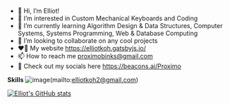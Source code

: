 - 👋 Hi, I’m Elliot!
- 👀 I’m interested in Custom Mechanical Keyboards and Coding
- 🌱 I’m currently learning Algorithm Design & Data Structures, Computer Systems, Systems Programming, Web & Database Computing
- 💞️ I’m looking to collaborate on any cool projects
- ❤️‍🔥 My website https://elliotkoh.gatsbyjs.io/
- 📫 How to reach me proximobinks@gmail.com
- 🤟 Check out my socials here https://beacons.ai/Proximo

<b>Skills</b>
![image]({https://img.shields.io/badge/Gmail-D14836?style=for-the-badge&logo=gmail&logoColor=white})(mailto:elliotkoh2@gmail.com)

[![Elliot's GitHub stats](https://github-readme-stats.vercel.app/api?username=ProximoBinks&show_icons=true&theme=radical)](https://github.com/ProximoBinks/github-readme-stats)

<!---
ProximoBinks/ProximoBinks is a ✨ special ✨ repository because its `README.md` (this file) appears on your GitHub profile.
You can click the Preview link to take a look at your changes.
--->
